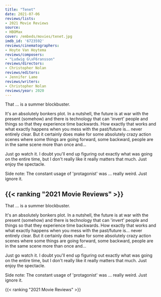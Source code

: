 ```yaml
---
title: "Tenet"
date: 2021-07-06
reviews/lists:
- 2021 Movie Reviews
source:
- HBOMax
cover: /embeds/movies/tenet.jpg
imdb_id: '6723592'
reviews/cinematographers:
- Hoyte Van Hoytema
reviews/composers:
- "Ludwig G\xF6ransson"
reviews/directors:
- Christopher Nolan
reviews/editors:
- Jennifer Lame
reviews/writers:
- Christopher Nolan
reviews/year: 2020
---
```


That ... is a summer blockbuster. 

It's an absolutely bonkers plot. In a nutshell, the future is at war with the present (somehow) and there is technology that can 'invert' people and things so that they experience time backwards. How exactly that works and what exactly happens when you mess with the past/future is... never entirely clear. But it certainly does make for some absolutely crazy action scenes where some things are going forward, some backward, people are in the same scene more than once and...

Just go watch it. I doubt you'll end up figuring out exactly what was going on the entire time, but I don't really like it really matters that much. Just enjoy the spectacle. 

Side note: The constant usage of 'protagonist' was ... really weird. Just ignore it. 

{{< ranking "2021 Movie Reviews" >}}
---

That ... is a summer blockbuster. 

It's an absolutely bonkers plot. In a nutshell, the future is at war with the present (somehow) and there is technology that can 'invert' people and things so that they experience time backwards. How exactly that works and what exactly happens when you mess with the past/future is... never entirely clear. But it certainly does make for some absolutely crazy action scenes where some things are going forward, some backward, people are in the same scene more than once and...

Just go watch it. I doubt you'll end up figuring out exactly what was going on the entire time, but I don't really like it really matters that much. Just enjoy the spectacle. 

Side note: The constant usage of 'protagonist' was ... really weird. Just ignore it. 

{{< ranking "2021 Movie Reviews" >}}